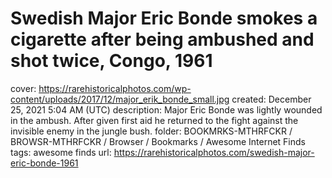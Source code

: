 # Swedish Major Eric Bonde smokes a cigarette after being ambushed and shot twice, Congo, 1961

cover: https://rarehistoricalphotos.com/wp-content/uploads/2017/12/major_erik_bonde_small.jpg
created: December 25, 2021 5:04 AM (UTC)
description: Major Eric Bonde was lightly wounded in the ambush. After given first aid he returned to the fight against the invisible enemy in the jungle bush.
folder: BOOKMRKS-MTHRFCKR / BROWSR-MTHRFCKR / Browser / Bookmarks / Awesome Internet Finds
tags: awesome finds
url: https://rarehistoricalphotos.com/swedish-major-eric-bonde-1961